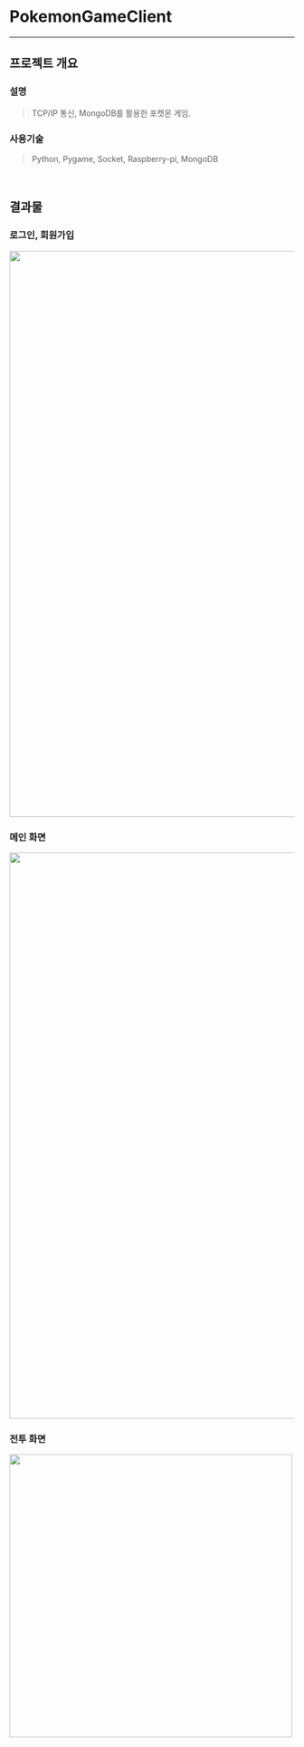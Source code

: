 # PokemonGameClient
---


## **프로젝트 개요**

### **설명**

> TCP/IP 통신, MongoDB를 활용한 포켓몬 게임.

### **사용기술**

> Python, Pygame, Socket, Raspberry-pi, MongoDB 

<br>

## **결과물**

### **로그인, 회원가입**

<img src = "https://user-images.githubusercontent.com/41173881/102513901-2817fa00-40cf-11eb-8012-67b7c35e8335.PNG" width="1000px">

### **메인 화면**

<img src = "https://user-images.githubusercontent.com/41173881/102514038-572e6b80-40cf-11eb-8895-165a0875f75b.PNG" width="1000px">

### **전투 화면**

<img src = "https://user-images.githubusercontent.com/41173881/102514239-9492f900-40cf-11eb-97ec-33788e03c2c4.PNG" width="500px">
